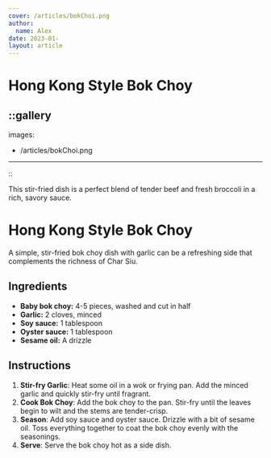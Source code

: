 ```yaml
---
cover: /articles/bokChoi.png
author:
  name: Alex
date: 2023-01-
layout: article
---
```

# Hong Kong Style Bok Choy

::gallery
---
images:
  - /articles/bokChoi.png
---
::

This stir-fried dish is a perfect blend of tender beef and fresh broccoli in a rich, savory sauce.

# Hong Kong Style Bok Choy

A simple, stir-fried bok choy dish with garlic can be a refreshing side that complements the richness of Char Siu.

## Ingredients

- **Baby bok choy:** 4-5 pieces, washed and cut in half
- **Garlic:** 2 cloves, minced
- **Soy sauce:** 1 tablespoon
- **Oyster sauce:** 1 tablespoon
- **Sesame oil:** A drizzle

## Instructions

1. **Stir-fry Garlic**: Heat some oil in a wok or frying pan. Add the minced garlic and quickly stir-fry until fragrant.
2. **Cook Bok Choy**: Add the bok choy to the pan. Stir-fry until the leaves begin to wilt and the stems are tender-crisp.
3. **Season**: Add soy sauce and oyster sauce. Drizzle with a bit of sesame oil. Toss everything together to coat the bok choy evenly with the seasonings.
4. **Serve**: Serve the bok choy hot as a side dish.